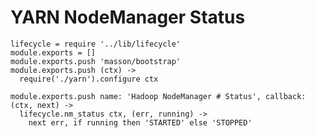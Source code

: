 
# YARN NodeManager Status

    lifecycle = require '../lib/lifecycle'
    module.exports = []
    module.exports.push 'masson/bootstrap'
    module.exports.push (ctx) ->
      require('./yarn').configure ctx

    module.exports.push name: 'Hadoop NodeManager # Status', callback: (ctx, next) ->
      lifecycle.nm_status ctx, (err, running) ->
        next err, if running then 'STARTED' else 'STOPPED'

